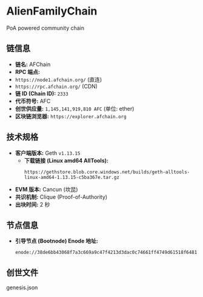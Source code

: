 # AlienFamilyChain

PoA powered community chain

## 链信息

* **链名:** AFChain
* **RPC 端点:**
* `https://node1.afchain.org/` (直连)
* `https://rpc.afchain.org/` (CDN)
* **链 ID (Chain ID):** `2333`
* **代币符号:** AFC
* **创世供应量:** `1,145,141,919,810 AFC` (单位: ether)
* **区块链浏览器:** `https://explorer.afchain.org`

## 技术规格

* **客户端版本:** Geth `v1.13.15`
    * **下载链接 (Linux amd64 AllTools):**
        ```
        https://gethstore.blob.core.windows.net/builds/geth-alltools-linux-amd64-1.13.15-c5ba367e.tar.gz
        ```
* **EVM 版本:** Cancun (坎昆)
* **共识机制:** Clique (Proof-of-Authority)
* **出块时间:** 2 秒

## 节点信息

* **引导节点 (Bootnode) Enode 地址:**
    ```
    enode://38de6bb43068f7a3c669a9c47f4213d3dac0c74661ff4749d61518f6481f5573e6628ee549467cae1d98acb873babd2932a7d2fe6df10e34c626623f4e009c2a@156.226.173.114:30303
## 创世文件

genesis.json
